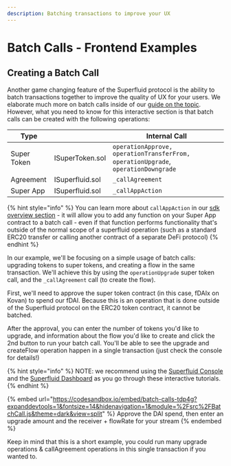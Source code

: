 ```yaml
---
description: Batching transactions to improve your UX
---
```


# Batch Calls - Frontend Examples

## Creating a Batch Call

Another game changing feature of the Superfluid protocol is the ability to batch transactions together to improve the quality of UX for your users. We elaborate much more on batch calls inside of our [guide on the topic](broken-reference). However, what you need to know for this interactive section is that batch calls can be created with the following operations:

| Type        |                 | Internal Call                                                                     |
| ----------- | --------------- | --------------------------------------------------------------------------------- |
| Super Token | ISuperToken.sol | `operationApprove, operationTransferFrom, operationUpgrade`, `operationDowngrade` |
| Agreement   | ISuperfluid.sol | `_callAgreement`                                                                  |
| Super App   | ISuperfluid.sol | `_callAppAction`                                                                  |

{% hint style="info" %}
You can learn more about `callAppAction` in our [sdk overview section](batch-calls.md) - it will allow you to add any function on your Super App contract to a batch call - even if that function performs functionality that's outside of the normal scope of a superfluid operation (such as a standard ERC20 transfer or calling another contract of a separate DeFi protocol)
{% endhint %}

In our example, we'll be focusing on a simple usage of batch calls: upgrading tokens to super tokens, and creating a flow in the same transaction. We'll achieve this by using the `operationUpgrade` super token call, and the `_callAgreement` call (to create the flow).

First, we'll need to approve the super token contract (in this case, fDAIx on Kovan) to spend our fDAI. Because this is an operation that is done outside of the Superfluid protocol on the ERC20 token contract, it cannot be batched.

After the approval, you can enter the number of tokens you'd like to upgrade, and information about the flow you'd like to create and click the 2nd button to run your batch call. You'll be able to see the upgrade and createFlow operation happen in a single transaction (just check the console for details!)

{% hint style="info" %}
NOTE: we recommend using the [Superfluid Console](https://console.superfluid.finance) and the [Superfluid Dashboard](https://app.superfluid.finance) as you go through these interactive tutorials.&#x20;
{% endhint %}

{% embed url="https://codesandbox.io/embed/batch-calls-tdp4g?expanddevtools=1&fontsize=14&hidenavigation=1&module=%2Fsrc%2FBatchCall.js&theme=dark&view=split" %}
Approve the DAI spend, then enter an upgrade amount and the receiver + flowRate for your stream
{% endembed %}

Keep in mind that this is a short example, you could run many upgrade operations & callAgreement operations in this single transaction if you wanted to.
